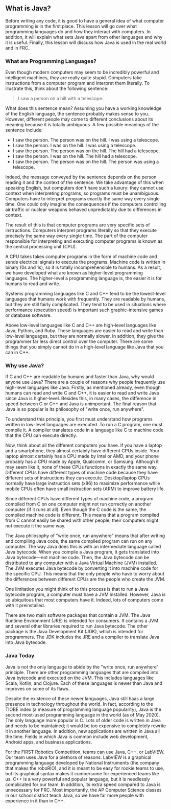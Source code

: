 ## What is Java?

Before writing any code, it is good to have a general idea of what computer programming is in the first place. This lesson will go over what programming languages do and how they interact with computers. In addition, it will explain what sets Java apart from other languages and why it is useful. Finally, this lesson will discuss how Java is used in the real world and in FRC.

### What are Programming Languages?

Even though modern computers may seem to be incredibly powerful and intelligent machines, they are really quite stupid. Computers take instructions from a computer program and interpret them literally. To illustrate this, think about the following sentence:

> I saw a person on a hill with a telescope.

What does this sentence mean? Assuming you have a working knowledge of the English language, the sentence probably makes sense to you. However, different people may come to different conclusions about its meaning because it is totally ambiguous. A few possible meanings of the sentence include:

- I saw the person. The person was on the hill. I was using a telescope.
- I saw the person. I was on the hill. I was using a telescope.
- I saw the person. The person was on the hill. The hill had a telescope.
- I saw the person. I was on the hill. The hill had a telescope.
- I saw the person. The person was on the hill. The person was using a telescope.

Indeed, the message conveyed by the sentence depends on the person reading it and the context of the sentence. We take advantage of this when speaking English, but computers don't have such a luxury: they cannot use context when interpreting programs, so programs must be unambiguous. Computers have to interpret programs exactly the same way every single time. One could only imagine the consequences if the computers controlling air traffic or nuclear weapons behaved unpredictably due to differences in context.

The result of this is that computer programs are very specific sets of instructions. Computers interpret programs literally so that they execute precisely the same way every single time. The part of the computer responsible for interpreting and executing computer programs is known as the central processing unit (CPU).

A CPU takes takes computer programs in the form of machine code and sends electrical signals to execute the programs. Machine code is written in binary (0s and 1s), so it is totally incomprehensible to humans. As a result, we have developed what are known as higher-level programming languages. The higher-level a programming language is, the easier it is for humans to read and write.

Systems programming languages like C and C++ tend to be the lowest-level languages that humans work with frequently. They are readable by humans, but they are still fairly complicated. They tend to be used in situations where performance (execution speed) is important such graphic-intensive games or database software.

Above low-level languages like C and C++ are high-level languages like Java, Python, and Ruby. These languages are easier to read and write than low-level languages, but they are normally slower. In addition, they give the programmer far less direct control over the computer. There are some things that you simply cannot do in a high-level language like Java that you can in C++.

### Why use Java?

If C and C++ are readable by humans and faster than Java, why would anyone use Java? There are a couple of reasons why people frequently use high-level languages like Java. Firstly, as mentioned already, even though humans can read and write C and C++, it is easier to read and write Java since Java is higher-level. Besides this, in many cases, the difference in speed between C or C++ and Java is unimportant. The final reason that Java is so popular is its philosophy of "write once, run anywhere".

To understand this principle, you first must understand how programs written in low-level languages are executed. To run a C program, one must compile it. A compiler translates code in a language like C to machine code that the CPU can execute directly.

Now, think about all the different computers you have. If you have a laptop and a smartphone, they almost certainly have different CPUs inside. Your laptop almost certainly has a CPU made by Intel or AMD, and your phone probably has a CPU made by Apple, Qualcomm, or Samsung. Although it may seem like it, none of these CPUs functions in exactly the same way. Different CPUs have different types of machine code because they have different sets of instructions they can execute. Desktop/laptop CPUs normally have large instruction sets (x86) to maximize performance while mobile CPUs often have small instruction sets (ARM) to improve battery life.

Since different CPUs have different types of machine code, a program compiled from C on one computer might not run correctly on another computer (if it runs at all). Even though the C code is the same, the compiled machine code is different. This means that a program compiled from C cannot easily be shared with other people; their computers might not execute it the same way.

The Java philosophy of "write once, run anywhere" means that after writing and compiling Java code, the same compiled program can run on any computer. The way Java does this is with an intermediate language called Java bytecode. When you compile a Java program, it gets translated into Java bytecode—not machine code. Then, the Java bytecode can be distributed to any computer with a Java Virtual Machine (JVM) installed. The JVM executes Java bytecode by converting it into machine code for the specific CPU. This means that the only people who have to worry about the differences between different CPUs are the people who create the JVM.

One limitation you might think of to this process is that to run a Java bytecode program, a computer must have a JVM installed. However, Java is so ubiquitous that most computers have it. Indeed, lots of computers come with it preinstalled.

There are two main software packages that contain a JVM. The Java Runtime Environment (JRE) is intended for consumers. It contains a JVM and several other libraries required to run Java bytecode. The other package is the Java Development Kit (JDK), which is intended for programmers. The JDK includes the JRE and a compiler to translate Java into Java bytecode.

### Java Today

Java is not the only language to abide by the "write once, run anywhere" principle. There are other programming languages that are compiled into Java bytecode and executed on the JVM. This includes languages like Scala, Kotlin, and Clojure. Each of these languages is newer than Java and improves on some of its flaws.

Despite the existence of these newer languages, Java still haas a large presence in technology throughout the world. In fact, according to the TIOBE index (a measure of programming language popularity), Java is the second most-used programming language in the world (as of May 2020). The only language more popular is C. Lots of older code is written in Java and needs to be maintained; it would be too expensive to completely rewrite it in another language. In addition, new applications are written in Java all the time. Fields in which Java is common include web development, Android apps, and business applications.

For the FIRST Robotics Competition, teams can use Java, C++, or LabVIEW. Our team uses Java for a plethora of reasons. LabVIEW is a graphical programming language developed by National Instruments (the company that makes the roboRIO), and it is meant to be easy for rookie teams to use, but its graphical syntax makes it cumbersome for experienced teams like us. C++ is a very powerful and popular language, but it is needlessly complicated for our team. In addition, its extra speed compared to Java is unnecessary for FRC. Most importantly, the AP Computer Science classes in our school district teach Java, so we have far more people with experience in it than in C++.
